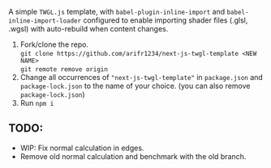 A simple `TWGL.js` template, with `babel-plugin-inline-import` and `babel-inline-import-loader` configured to enable importing shader files (.glsl, .wgsl) with auto-rebuild when content changes.

1. Fork/clone the repo.  
```git clone https://github.com/arifr1234/next-js-twgl-template <NEW NAME>```  
```git remote remove origin```  
2. Change all occurrences of `"next-js-twgl-template"` in `package.json` and `package-lock.json` to the name of your choice. (you can also remove `package-lock.json`)
3. Run ```npm i```

## TODO: 
* WIP: Fix normal calculation in edges.
* Remove old normal calculation and benchmark with the old branch.